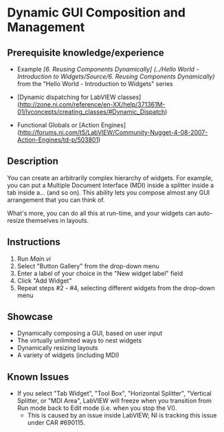 Dynamic GUI Composition and Management
======================================

Prerequisite knowledge/experience
---------------------------------
- Example _[6. Reusing Components Dynamically]
  (../Hello World - Introduction to Widgets/Source/6. Reusing Components Dynamically)_
  from the "Hello World - Introduction to Widgets" series

- [Dynamic dispatching for LabVIEW classes]
  (http://zone.ni.com/reference/en-XX/help/371361M-01/lvconcepts/creating_classes/#Dynamic_Dispatch)

- Functional Globals or [Action Engines]
  (http://forums.ni.com/t5/LabVIEW/Community-Nugget-4-08-2007-Action-Engines/td-p/503801)


Description
-----------
You can create an arbitrarily complex hierarchy of widgets. For example, you can
put a Multiple Document Interface (MDI) inside a splitter inside a tab inside
a... (and so on). This ability lets you compose almost any GUI arrangement that
you can think of.

What's more, you can do all this at run-time, and your widgets can auto-resize
themselves in layouts.


Instructions
------------
1. Run _Main.vi_
2. Select "Button Gallery"  from the drop-down menu
3. Enter a label of your choice in the "New widget label" field
4. Click "Add Widget"
5. Repeat steps #2 - #4, selecting different widgets from the drop-down menu


Showcase
--------
- Dynamically composing a GUI, based on user input
- The virtually unlimited ways to nest widgets
- Dynamically resizing layouts
- A variety of widgets (including MDI)


Known Issues
------------
- If you select "Tab Widget", "Tool Box", "Horizontal Splitter", "Vertical
  Splitter, or "MDI Area", LabVIEW will freeze when you transition from Run
  mode back to Edit mode (i.e. when you stop the VI).
    - This is caused by an issue inside LabVIEW; NI is tracking this issue
      under CAR #690115.
